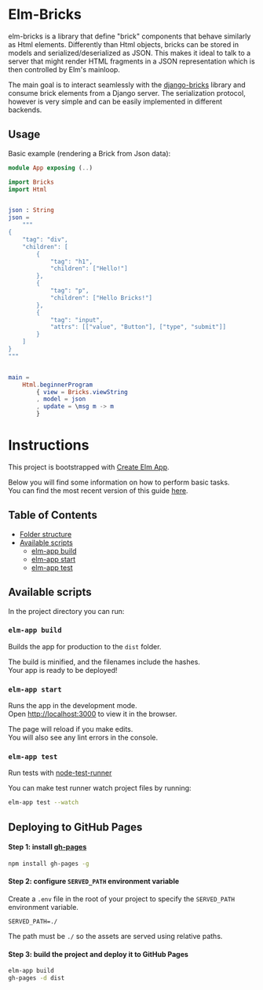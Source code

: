 # Elm-Bricks

elm-bricks is a library that define "brick" components that behave similarly
as Html elements. Differently than Html objects, bricks can be 
stored in models and serialized/deserialized as JSON. This makes it ideal to
talk to a server that might render HTML fragments in a JSON representation
which is then controlled by Elm's mainloop.

The main goal is to interact seamlessly with the [django-bricks](https://github.com/fabiommendes/django-bricks/) 
library and consume brick elements from a Django server. The serialization 
protocol, however is very simple and can be easily implemented in different
backends.  

## Usage

Basic example (rendering a Brick from Json data):

```elm
module App exposing (..)

import Bricks
import Html


json : String
json =
    """
{
    "tag": "div",
    "children": [
        {
            "tag": "h1",
            "children": ["Hello!"]
        },
        {
            "tag": "p",
            "children": ["Hello Bricks!"]
        },
        {
            "tag": "input",
            "attrs": [["value", "Button"], ["type", "submit"]]
        }
    ]
}
"""


main =
    Html.beginnerProgram
        { view = Bricks.viewString
        , model = json
        , update = \msg m -> m
        }
```


# Instructions

This project is bootstrapped with [Create Elm App](https://github.com/halfzebra/create-elm-app).

Below you will find some information on how to perform basic tasks.  
You can find the most recent version of this guide [here](https://github.com/halfzebra/create-elm-app/blob/master/template/README.md).

## Table of Contents
- [Folder structure](#folder-structure)
- [Available scripts](#available-scripts)
  - [elm-app build](#elm-app-build)
  - [elm-app start](#elm-app-start)
  - [elm-app test](#elm-app-test)

## Available scripts

In the project directory you can run:

### `elm-app build`
Builds the app for production to the `dist` folder.  

The build is minified, and the filenames include the hashes.  
Your app is ready to be deployed!

### `elm-app start`
Runs the app in the development mode.  
Open [http://localhost:3000](http://localhost:3000) to view it in the browser.

The page will reload if you make edits.  
You will also see any lint errors in the console.

### `elm-app test`
Run tests with [node-test-runner](https://github.com/rtfeldman/node-test-runner/tree/master)

You can make test runner watch project files by running:
```sh
elm-app test --watch
```

## Deploying to GitHub Pages

#### Step 1: install [gh-pages](https://github.com/tschaub/gh-pages)
```sh
npm install gh-pages -g
```

#### Step 2: configure `SERVED_PATH` environment variable
Create a `.env` file in the root of your project to specify the `SERVED_PATH` environment variable.

```
SERVED_PATH=./
```

The path must be `./` so the assets are served using relative paths.

#### Step 3: build the project and deploy it to GitHub Pages
```sh
elm-app build
gh-pages -d dist
```
